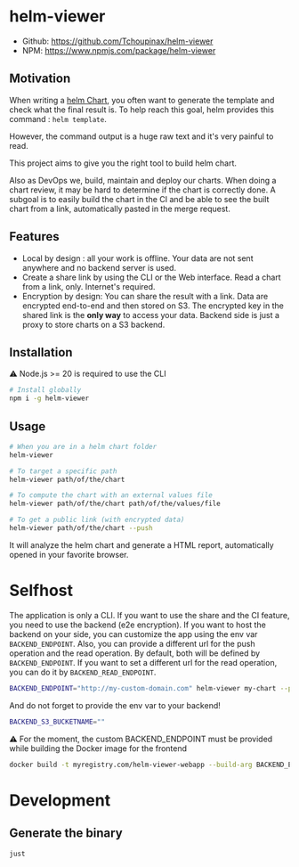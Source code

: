 # helm-viewer

- Github: https://github.com/Tchoupinax/helm-viewer
- NPM: https://www.npmjs.com/package/helm-viewer

## Motivation

When writing a [helm Chart](https://helm.sh/docs/topics/charts/), you often want to generate the template and check what the final result is. To help reach this goal, helm provides this command : `helm template`.

However, the command output is a huge raw text and it's very painful to read.

This project aims to give you the right tool to build helm chart.

Also as DevOps we, build, maintain and deploy our charts. When doing a chart review, it may be hard to determine if the chart is correctly done. A subgoal is to easily build the chart in the CI and be able to see the built chart from a link, automatically pasted in the merge request.

## Features

- Local by design : all your work is offline. Your data are not sent anywhere and no backend server is used.
- Create a share link by using the CLI or the Web interface. Read a chart from a link, only. Internet's required.
- Encryption by design: You can share the result with a link. Data are encrypted end-to-end and then stored on S3. The encrypted key in the shared link is the **only way** to access your data. Backend side is just a proxy to store charts on a S3 backend.

## Installation

⚠️ Node.js >= 20 is required to use the CLI

```bash
# Install globally
npm i -g helm-viewer
```

## Usage

```bash
# When you are in a helm chart folder
helm-viewer

# To target a specific path
helm-viewer path/of/the/chart

# To compute the chart with an external values file
helm-viewer path/of/the/chart path/of/the/values/file

# To get a public link (with encrypted data)
helm-viewer path/of/the/chart --push
```

It will analyze the helm chart and generate a HTML report, automatically opened in your favorite browser.

# Selfhost

The application is only a CLI. If you want to use the share and the CI feature, you need to use the backend (e2e encryption). If you want to host the backend on your side, you can customize the app using the env var `BACKEND_ENDPOINT`.
Also, you can provide a different url for the push operation and the read operation. By default, both will be defined by `BACKEND_ENDPOINT`. If you want to set a different url for the read operation, you can do it by `BACKEND_READ_ENDPOINT`.

```bash
BACKEND_ENDPOINT="http://my-custom-domain.com" helm-viewer my-chart --push
```

And do not forget to provide the env var to your backend!

```bash
BACKEND_S3_BUCKETNAME=""
```

⚠️ For the moment, the custom BACKEND_ENDPOINT must be provided while building the Docker image for the frontend

```bash
docker build -t myregistry.com/helm-viewer-webapp --build-arg BACKEND_ENDPOINT=https://custom.url .
```

# Development
## Generate the binary

```
just
```
